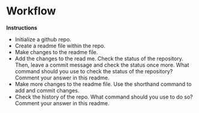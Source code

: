 # Workflow

**Instructions**
* Initialize a github repo. 
* Create a readme file within the repo.
* Make changes to the readme file.
* Add the changes to the read me. Check the status of the repository. Then, leave  a commit message and check the status once more. What command should you use to check the status of the repository? Comment your answer in this readme. 
* Make more changes to the readme file. Use the shorthand command to add and commit changes.
* Check the history of the repo. What command should you use to do so? Comment your answer in this readme.